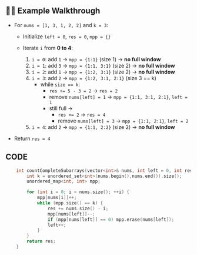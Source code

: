 ## 🧍‍♂️ Example Walkthrough

- For `nums = [1, 3, 1, 2, 2]` and `k = 3`:

  - Initialize `left = 0`, `res = 0`, `mpp = {}`

  - Iterate `i` from **0 to 4**:
    1. `i = 0`: add `1` → `mpp = {1:1}` (size 1) → **no full window**
    2. `i = 1`: add `3` → `mpp = {1:1, 3:1}` (size 2) → **no full window**
    3. `i = 2`: add `1` → `mpp = {1:2, 3:1}` (size 2) → **no full window**
    4. `i = 3`: add `2` → `mpp = {1:2, 3:1, 2:1}` (size 3 == k)
       - while `size == k`:
         - `res += 5 - 3 = 2` → `res = 2`
         - remove `nums[left] = 1` → `mpp = {1:1, 3:1, 2:1}`, `left = 1`
         - still full →
           - `res += 2` → `res = 4`
           - remove `nums[left] = 3` → `mpp = {1:1, 2:1}`, `left = 2`
    5. `i = 4`: add `2` → `mpp = {1:1, 2:2}` (size 2) → **no full window**

- Return `res = 4`

## CODE

```cpp
    int countCompleteSubarrays(vector<int>& nums, int left = 0, int res = 0) {
        int k = unordered_set<int>(nums.begin(),nums.end()).size();
        unordered_map<int, int> mpp;

        for (int i = 0; i < nums.size(); ++i) {
            mpp[nums[i]]++;
            while (mpp.size() == k) {
                res += nums.size() - i;
                mpp[nums[left]]--;
                if (mpp[nums[left]] == 0) mpp.erase(nums[left]);
                left++;
            }
        }
        return res;
    }
```
